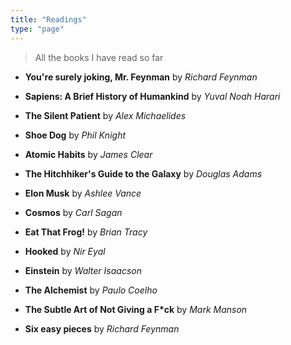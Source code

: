 ```yaml
---
title: "Readings"
type: "page"
---
```


> All the books I have read so far

- **You're surely joking, Mr. Feynman** by *Richard Feynman*

- **Sapiens: A Brief History of Humankind** by *Yuval Noah Harari*

- **The Silent Patient** by *Alex Michaelides*

- **Shoe Dog** by *Phil Knight*

- **Atomic Habits** by *James Clear*

- **The Hitchhiker's Guide to the Galaxy** by *Douglas Adams*

- **Elon Musk** by *Ashlee Vance*

- **Cosmos** by *Carl Sagan*

- **Eat That Frog!** by *Brian Tracy*

- **Hooked** by *Nir Eyal*

- **Einstein** by *Walter Isaacson*

- **The Alchemist** by *Paulo Coelho*

- **The Subtle Art of Not Giving a F*ck** by *Mark Manson*

- **Six easy pieces** by *Richard Feynman*